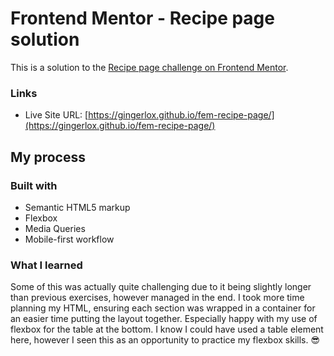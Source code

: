 # Frontend Mentor - Recipe page solution

This is a solution to the [Recipe page challenge on Frontend Mentor](https://www.frontendmentor.io/challenges/recipe-page-KiTsR8QQKm).


### Links

- Live Site URL: [https://gingerlox.github.io/fem-recipe-page/](https://gingerlox.github.io/fem-recipe-page/)

## My process

### Built with

- Semantic HTML5 markup
- Flexbox
- Media Queries
- Mobile-first workflow

### What I learned

Some of this was actually quite challenging due to it being slightly longer than previous exercises, however managed in the end. I took more time planning my HTML, ensuring each section was wrapped in a container for an easier time putting the layout together. Especially happy with my use of flexbox for the table at the bottom. I know I could have used a table element here, however I seen this as an opportunity to practice my flexbox skills. 😎